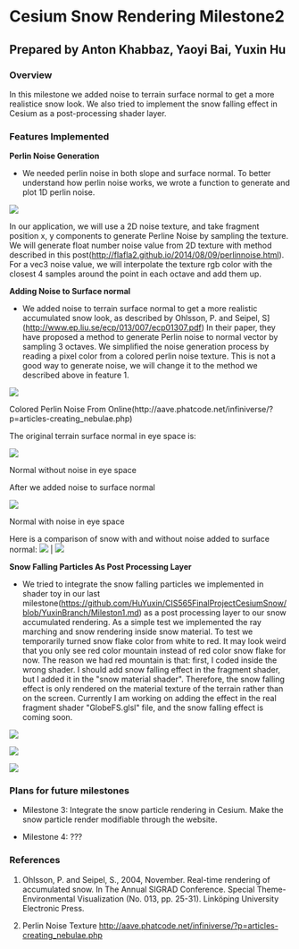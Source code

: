 # Cesium Snow Rendering Milestone2

## Prepared by Anton Khabbaz, Yaoyi Bai, Yuxin Hu

### Overview

In this milestone we added noise to terrain surface normal to get a more realistice snow look. We also tried to implement the snow falling effect in Cesium as a post-processing shader layer.

### Features Implemented
**Perlin Noise Generation**

* We needed perlin noise in both slope and surface normal. To better understand how perlin noise works, we wrote a function to generate and plot 1D perlin noise.

![](/image/perlinNoise1D_Anton.png)

In our application, we will use a 2D noise texture, and take fragment position x, y components to generate Perline Noise by sampling the texture. We will generate float number noise value from 2D texture with method described in this post(http://flafla2.github.io/2014/08/09/perlinnoise.html). For a vec3 noise value, we will interpolate the texture rgb color with the closest 4 samples around the point in each octave and add them up.


**Adding Noise to Surface normal**

* We added noise to terrain surface normal to get a more realistic accumulated snow look, as described by Ohlsson, P. and Seipel, S](http://www.ep.liu.se/ecp/013/007/ecp01307.pdf)  In their paper, they have proposed a method to generate Perlin noise to normal vector by sampling 3 octaves. We simplified the noise generation process by reading a pixel color from a colored perlin noise texture. This is not a good way to generate noise, we will change it to the method we described above in feature 1.

![](/image/perlin_colors.png)
<p>Colored Perlin Noise From Online(http://aave.phatcode.net/infiniverse/?p=articles-creating_nebulae.php)</p>

The original terrain surface normal in eye space is:

![](/image/NormalWithoutNoise.PNG)
<p>Normal without noise in eye space</p>

After we added noise to surface normal

![](/image/NormalWithNoise4.PNG)
<p>Normal with noise in eye space</p>

Here is a comparison of snow with and without noise added to surface normal:
![](/image/SnowWithouNormalNoise.PNG)  |  ![](/image/SnowWithNormalNoise3.PNG)

**Snow Falling Particles As Post Processing Layer**

* We tried to integrate the snow falling particles we implemented in shader toy in our last milestone(https://github.com/HuYuxin/CIS565FinalProjectCesiumSnow/blob/YuxinBranch/Mileston1.md) as a post processing layer to our snow accumulated rendering. As a simple test we implemented the ray marching and snow rendering inside snow material. To test we temporarily turned snow flake color from white to red. It may look weird that you only see red color mountain instead of red color snow flake for now. The reason we had red mountain is that: first, I coded inside the wrong shader. I should add snow falling effect in the fragment shader, but I added it in the "snow material shader". Therefore, the snow falling effect is only rendered on the material texture of the terrain rather than on the screen. Currently I am working on adding the effect in the real fragment shader "GlobeFS.glsl" file, and the snow falling effect is coming soon.

![](/image/mile2_1_Yaoyi.jpg)

![](/image/mile2_2_Yaoyi.jpg)

![](/image/GlobeFS_1_Yaoyi.gif)


### Plans for future milestones

* Milestone 3: Integrate the snow particle rendering in Cesium. Make the snow particle render modifiable through the website.

* Milestone 4: ???

### References

1. Ohlsson, P. and Seipel, S., 2004, November. Real-time rendering of accumulated snow. In The Annual SIGRAD Conference. Special Theme-Environmental Visualization (No. 013, pp. 25-31). Linköping University Electronic Press.

2. Perlin Noise Texture
http://aave.phatcode.net/infiniverse/?p=articles-creating_nebulae.php